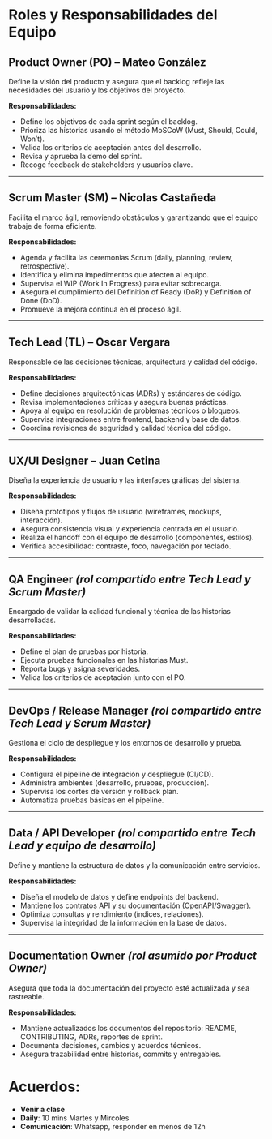 # Roles y Responsabilidades del Equipo

## Product Owner (PO) – Mateo González
Define la visión del producto y asegura que el backlog refleje las necesidades del usuario y los objetivos del proyecto.  

**Responsabilidades:**
- Define los objetivos de cada sprint según el backlog.  
- Prioriza las historias usando el método MoSCoW (Must, Should, Could, Won’t).  
- Valida los criterios de aceptación antes del desarrollo.  
- Revisa y aprueba la demo del sprint.  
- Recoge feedback de stakeholders y usuarios clave.  

---

## Scrum Master (SM) – Nicolas Castañeda
Facilita el marco ágil, removiendo obstáculos y garantizando que el equipo trabaje de forma eficiente.  

**Responsabilidades:**
- Agenda y facilita las ceremonias Scrum (daily, planning, review, retrospective).  
- Identifica y elimina impedimentos que afecten al equipo.  
- Supervisa el WIP (Work In Progress) para evitar sobrecarga.  
- Asegura el cumplimiento del Definition of Ready (DoR) y Definition of Done (DoD).  
- Promueve la mejora continua en el proceso ágil.  

---

## Tech Lead (TL) – Oscar Vergara
Responsable de las decisiones técnicas, arquitectura y calidad del código.  

**Responsabilidades:**
- Define decisiones arquitectónicas (ADRs) y estándares de código.  
- Revisa implementaciones críticas y asegura buenas prácticas.  
- Apoya al equipo en resolución de problemas técnicos o bloqueos.  
- Supervisa integraciones entre frontend, backend y base de datos.  
- Coordina revisiones de seguridad y calidad técnica del código.  

---

## UX/UI Designer – Juan Cetina
Diseña la experiencia de usuario y las interfaces gráficas del sistema.  

**Responsabilidades:**
- Diseña prototipos y flujos de usuario (wireframes, mockups, interacción).  
- Asegura consistencia visual y experiencia centrada en el usuario.  
- Realiza el handoff con el equipo de desarrollo (componentes, estilos).  
- Verifica accesibilidad: contraste, foco, navegación por teclado.  

---

## QA Engineer *(rol compartido entre Tech Lead y Scrum Master)*
Encargado de validar la calidad funcional y técnica de las historias desarrolladas.  

**Responsabilidades:**
- Define el plan de pruebas por historia.  
- Ejecuta pruebas funcionales en las historias Must.  
- Reporta bugs y asigna severidades.  
- Valida los criterios de aceptación junto con el PO.  

---

## DevOps / Release Manager *(rol compartido entre Tech Lead y Scrum Master)*
Gestiona el ciclo de despliegue y los entornos de desarrollo y prueba.  

**Responsabilidades:**
- Configura el pipeline de integración y despliegue (CI/CD).  
- Administra ambientes (desarrollo, pruebas, producción).  
- Supervisa los cortes de versión y rollback plan.  
- Automatiza pruebas básicas en el pipeline.  

---

## Data / API Developer *(rol compartido entre Tech Lead y equipo de desarrollo)*
Define y mantiene la estructura de datos y la comunicación entre servicios.  

**Responsabilidades:**
- Diseña el modelo de datos y define endpoints del backend.  
- Mantiene los contratos API y su documentación (OpenAPI/Swagger).  
- Optimiza consultas y rendimiento (índices, relaciones).  
- Supervisa la integridad de la información en la base de datos.  

---

## Documentation Owner *(rol asumido por Product Owner)*
Asegura que toda la documentación del proyecto esté actualizada y sea rastreable.  

**Responsabilidades:**
- Mantiene actualizados los documentos del repositorio: README, CONTRIBUTING, ADRs, reportes de sprint.  
- Documenta decisiones, cambios y acuerdos técnicos.  
- Asegura trazabilidad entre historias, commits y entregables.  


# Acuerdos:
- **Venir a clase**
- **Daily**: 10 mins Martes y Mircoles
- **Comunicación**: Whatsapp, responder en menos de 12h
